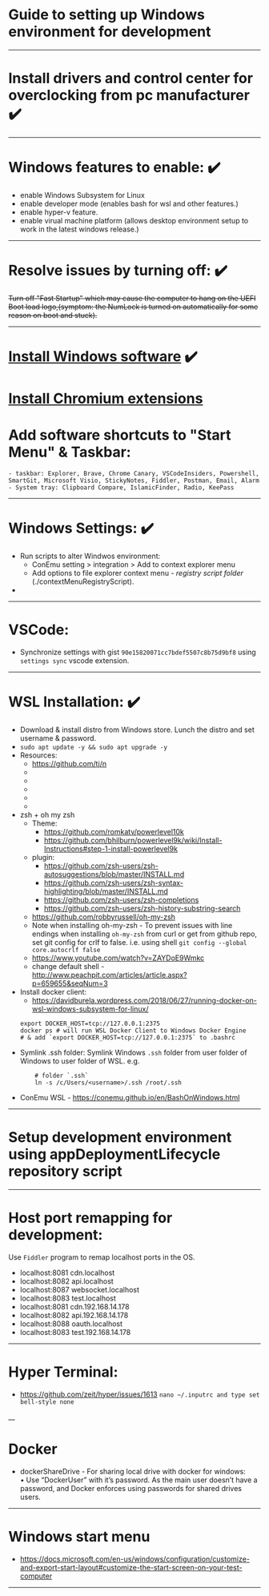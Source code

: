# **Guide to setting up Windows environment for development**
___

# Install drivers and control center for overclocking from pc manufacturer ✔️
___

# Windows features to enable: ✔️
- enable Windows Subsystem for Linux
- enable developer mode (enables bash for wsl and other features.)
- enable hyper-v feature.
- enable virual machine platform (allows desktop environment setup to work in the latest windows release.)
___

# Resolve issues by turning off:  ✔️
~~Turn off "Fast Startup" which may cause the computer to hang on the UEFI Boot load logo,(symptom: the NumLock is turned on automatically for some reason on boot and stuck).~~
___

# [Install Windows software](./installWindowsSoftware.md) ✔️
# [Install Chromium extensions](./ChromiumExtensionsList.md)
# Add software shortcuts to "Start Menu" & Taskbar: 
    - taskbar: Explorer, Brave, Chrome Canary, VSCodeInsiders, Powershell, SmartGit, Microsoft Visio, StickyNotes, Fiddler, Postman, Email, Alarm
    - System tray: Clipboard Compare, IslamicFinder, Radio, KeePass
___

# Windows Settings: ✔️
- Run scripts to alter Windwos environment: 
    - ConEmu setting > integration > Add to context explorer menu
    - Add options to file explorer context menu - _registry script folder_ (./contextMenuRegistryScript).
- 
___
# VSCode: 
- Synchronize settings with gist `90e15820071cc7bdef5507c8b75d9bf8` using `settings sync` vscode extension.

___

# WSL Installation: ✔️
- Download & install distro from Windows store. Lunch the distro and set username & password.
- `sudo apt update -y && sudo apt upgrade -y`
- Resources: 
    - https://github.com/tj/n
    -
    -
    -
    -
    -
- zsh + oh my zsh 
    - Theme:
        - https://github.com/romkatv/powerlevel10k
        - https://github.com/bhilburn/powerlevel9k/wiki/Install-Instructions#step-1-install-powerlevel9k
    - plugin: 
        - https://github.com/zsh-users/zsh-autosuggestions/blob/master/INSTALL.md
        - https://github.com/zsh-users/zsh-syntax-highlighting/blob/master/INSTALL.md
        - https://github.com/zsh-users/zsh-completions
        - https://github.com/zsh-users/zsh-history-substring-search
    - https://github.com/robbyrussell/oh-my-zsh
    - Note when installing oh-my-zsh - To prevent issues with line endings when installing `oh-my-zsh` from curl or get from github repo, set git config for crlf to false. i.e. using shell `git config --global core.autocrlf false`
    - https://www.youtube.com/watch?v=ZAYDoE9Wmkc
    - change default shell - http://www.peachpit.com/articles/article.aspx?p=659655&seqNum=3
- Install docker client: 
    - https://davidburela.wordpress.com/2018/06/27/running-docker-on-wsl-windows-subsystem-for-linux/
    ```WSL 
    export DOCKER_HOST=tcp://127.0.0.1:2375
    docker ps # will run WSL Docker Client to Windows Docker Engine
    # & add `export DOCKER_HOST=tcp://127.0.0.1:2375` to .bashrc
    ```
- Symlink .ssh folder:
    Symlink Windows `.ssh` folder from user folder of Windows to user folder of WSL.
    e.g. 
    ```
        # folder `.ssh`
        ln -s /c/Users/<username>/.ssh /root/.ssh 
    ```
- ConEmu WSL - https://conemu.github.io/en/BashOnWindows.html
___

# Setup development environment using appDeploymentLifecycle repository script
___

# Host port remapping for development: 
Use `Fiddler` program to remap localhost ports in the OS.
- localhost:8081      cdn.localhost
- localhost:8082      api.localhost
- localhost:8087      websocket.localhost
- localhost:8083      test.localhost
- localhost:8081      cdn.192.168.14.178
- localhost:8082      api.192.168.14.178
- localhost:8088      oauth.localhost
- localhost:8083      test.192.168.14.178
___

# Hyper Terminal: 
- https://github.com/zeit/hyper/issues/1613
    `nano ~/.inputrc and type set bell-style none`

__
# Docker
- dockerShareDrive - For sharing local drive with docker for windows:	
•	Use “DockerUser” with it’s password. As the main user doesn’t have a password, and Docker enforces using passwords for shared drives users.

___
# Windows start menu
- https://docs.microsoft.com/en-us/windows/configuration/customize-and-export-start-layout#customize-the-start-screen-on-your-test-computer
___
